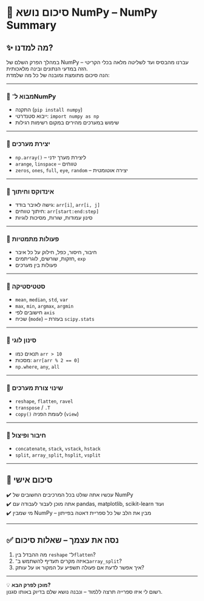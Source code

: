 # 📘 סיכום נושא NumPy – NumPy Summary

## ✨ מה למדנו?

במהלך הפרק השלם של NumPy – עברנו מהבסיס ועד לשליטה מלאה בכלי הקריטי הזה במדעי הנתונים ובינה מלאכותית.  
הנה סיכום מתומצת ומובנה של כל מה שלמדת:

---

### 🔹 מבוא ל־NumPy  
- התקנה (`pip install numpy`)  
- ייבוא סטנדרטי: `import numpy as np`  
- שימוש במערכים מהירים במקום רשימות רגילות

---

### 🔹 יצירת מערכים  
- `np.array()` – ליצירת מערך ידני  
- `arange`, `linspace` – טווחים  
- `zeros`, `ones`, `full`, `eye`, `random` – יצירה אוטומטית

---

### 🔹 אינדוקס וחיתוך  
- גישה לאיבר בודד: `arr[i]`, `arr[i, j]`  
- חיתוך טווחים: `arr[start:end:step]`  
- סינון עמודות, שורות, מסיכות לוגיות

---

### 🔹 פעולות מתמטיות  
- חיבור, חיסור, כפל, חילוק על כל איבר  
- חזקות, שורשים, לוגריתמים, `exp`  
- פעולות בין מערכים

---

### 🔹 סטטיסטיקה  
- `mean`, `median`, `std`, `var`  
- `max`, `min`, `argmax`, `argmin`  
- חישובים לפי `axis`  
- שכיח (`mode`) – בעזרת `scipy.stats`

---

### 🔹 סינון לוגי  
- תנאים כמו `arr > 10`  
- מסכות: `arr[arr % 2 == 0]`  
- `np.where`, `any`, `all`

---

### 🔹 שינוי צורת מערכים  
- `reshape`, `flatten`, `ravel`  
- `transpose` / `.T`  
- `copy()` לעומת הפניה (`view`)

---

### 🔹 חיבור ופיצול  
- `concatenate`, `stack`, `vstack`, `hstack`  
- `split`, `array_split`, `hsplit`, `vsplit`

---

## 💬 סיכום אישי

✔️ עכשיו אתה שולט בכל המרכיבים החשובים של NumPy  
✔️ אתה מוכן לעבור לעבודה עם pandas, matplotlib, scikit-learn ועוד  
✔️ מי שמבין NumPy – מבין את הלב של כל ספריית דאטה בפייתון

---

## ✅ נסה את עצמך – שאלות סיכום

1. מה ההבדל בין `reshape` ל־`flatten`?
2. באיזה מקרים תעדיף להשתמש ב־`array_split`?
3. איך אפשר לדעת אם פעולה תשפיע על המקור או על עותק?

---

💡 **מוכן לפרק הבא?**  
רשום לי איזו ספרייה תרצה ללמוד – ונבנה נושא שלם בדיוק באותו סגנון.

